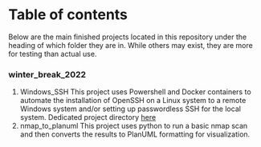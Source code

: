 # Table of contents
Below are the main finished projects located in this repository under the heading of which folder they are in. While others may exist, they are more for testing than actual use.
### winter_break_2022
1. Windows_SSH
This project uses Powershell and Docker containers to automate the installation of OpenSSH on a Linux system to a remote Windows system and/or setting up passwordless SSH for the local system. Dedicated project directory [here](https://github.com/Oliver-Mustoe/Windows-SSH)
2. nmap_to_planuml
This project uses python to run a basic nmap scan and then converts the results to PlanUML formatting for visualization.